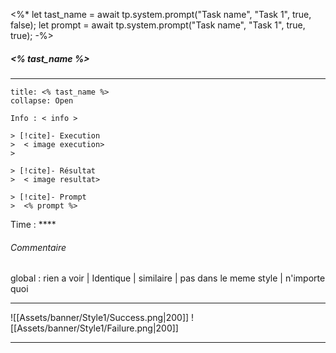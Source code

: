 <%*
let tast_name = await tp.system.prompt("Task name", "Task 1", true, false);
let prompt = await tp.system.prompt("Task name", "Task 1", true, true);
-%>
##### <% tast_name %>
---

```ad-warning
title: <% tast_name %>
collapse: Open

Info : < info >

> [!cite]- Execution
>  < image execution>
>  

> [!cite]- Résultat
>  < image resultat>

> [!cite]- Prompt
>  <% prompt %>
```

Time : ****

###### Commentaire
 global : rien a voir | Identique |  similaire | pas dans le meme style | n'importe quoi 
 

--- 
![[Assets/banner/Style1/Success.png|200]]
![[Assets/banner/Style1/Failure.png|200]]

--- 

